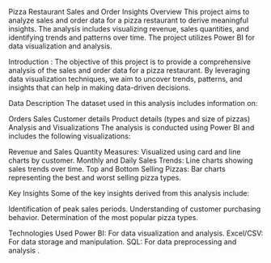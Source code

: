 Pizza Restaurant Sales and Order Insights
Overview
This project aims to analyze sales and order data for a pizza restaurant to derive meaningful insights. The analysis includes visualizing revenue, sales quantities, and identifying trends and patterns over time. The project utilizes Power BI for data visualization and analysis.


Introduction :
The objective of this project is to provide a comprehensive analysis of the sales and order data for a pizza restaurant. By leveraging data visualization techniques, we aim to uncover trends, patterns, and insights that can help in making data-driven decisions.

Data Description
The dataset used in this analysis includes information on:

Orders
Sales
Customer details
Product details (types and size  of pizzas)
Analysis and Visualizations
The analysis is conducted using Power BI and includes the following visualizations:

Revenue and Sales Quantity Measures: Visualized using card and line charts by customer.
Monthly and Daily Sales Trends: Line charts showing sales trends over time.
Top and Bottom Selling Pizzas: Bar charts representing the best and worst selling pizza types.

Key Insights
Some of the key insights derived from this analysis include:

Identification of peak sales periods.
Understanding of customer purchasing behavior.
Determination of the most popular pizza types.


Technologies Used
Power BI: For data visualization and analysis.
Excel/CSV: For data storage and manipulation.
SQL: For data preprocessing and analysis .

